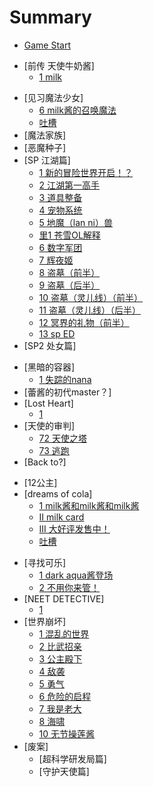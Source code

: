 # Summary

* [Game Start](README.md)
<!-- * [-2] -->
<!-- * [-1] -->
<!-- * [0] -->
* [前传 天使牛奶酱]
  * [1 milk](Vol0/Cha1/1.md)
<!-- * [Season 01 魔法物语] -->
* [见习魔法少女]
  * [6 milk酱的召唤魔法](Vol1/Cha1/6.md)
  * [吐槽](Vol1/Cha1/neta.md)
* [魔法家族]
* [恶魔种子]
* [SP 江湖篇]
  * [1 新的冒险世界开启！？](Vol3/Cha1/1.md)
  * [2 江湖第一高手](Vol3/Cha1/2.md)
  * [3 道具整备](Vol3/Cha1/3.md)
  * [4 宠物系统](Vol3/Cha1/4.md)
  * [5 地魔（lan ni）兽](Vol3/Cha1/5.md)
  * [里1 苍雪OL解释](Vol3/Cha1/6.md)
  * [6 数字军团](Vol3/Cha1/7.md)
  * [7 辉夜姬](Vol3/Cha1/8.md)
  * [8 盗墓（前半）](Vol3/Cha1/9.md)
  * [9 盗墓（后半）](Vol3/Cha1/10.md)
  * [10 盗墓（灵儿线）（前半）](Vol3/Cha1/11.md)
  * [11 盗墓（灵儿线）（后半）](Vol3/Cha1/12.md)
  * [12 冥界的礼物（前半）](Vol3/Cha1/13.md)
  * [13 sp ED](Vol3/Cha1/14.md)
* [SP2 处女篇]
<!-- * [Season 02 PLUS ] -->
* [黑暗的容器]
  * [1 失踪的nana](Vol2/Cha5/1.md)
* [蕾酱的初代master？]
* [Lost Heart]
  * [1](Vol2/Cha7/1.md)
* [天使的审判]
  * [72 天使之塔](Vol2/Cha8/72.md)
  * [73 逃跑](Vol2/Cha8/73.md)
* [Back to?]
<!-- Season 03 -->
* [12公主]
* [dreams of cola]
    * [1 milk酱和milk酱和milk酱](EX/1.md) 
    * [II milk card](EX/2.md)
    * [III 大好评发售中！](EX/3.md)
    * [吐槽](EX/neta.md)	
<!-- * [Season 05 NEO] -->
* [寻找可乐]
  * [1 dark aqua酱登场](Vol5/Cha1/1.md)
  * [2 不用你来管！](Vol5/Cha1/2.md)
* [NEET DETECTIVE]
  * [1](Vol5/Cha2/1.md)
  <!-- Season 04 -->
* [世界崩坏]
  * [1 混乱的世界](Vol4/Cha1/1.md)
  * [2 比武招亲](Vol4/Cha1/2.md)
  * [3 公主殿下](Vol4/Cha1/3.md)
  * [4 敌袭](Vol4/Cha1/4.md)
  * [5 勇气](Vol4/Cha1/5.md)
  * [6 危险的启程](Vol4/Cha1/6.md)
  * [7 我是老大](Vol4/Cha1/7.md)
  * [8 海啸](Vol4/Cha1/8.md)
  * [10 无节操莲酱](Vol4/Cha1/10.md)
* [废案]
  * [超科学研发局篇]
  * [守护天使篇]

